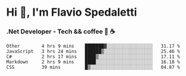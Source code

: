 # Hi 👋, I'm Flavio Spedaletti
### .Net Developer - Tech && coffee 🤖 ☕

<!--START_SECTION:waka-->
```text
Other        4 hrs 9 mins    ███████▓░░░░░░░░░░░░░░░░░   31.17 % 
JavaScript   3 hrs 24 mins   ██████▒░░░░░░░░░░░░░░░░░░   25.46 % 
C#           2 hrs 17 mins   ████▒░░░░░░░░░░░░░░░░░░░░   17.11 % 
Markdown     2 hrs 9 mins    ████░░░░░░░░░░░░░░░░░░░░░   16.18 % 
CSS          39 mins         █▒░░░░░░░░░░░░░░░░░░░░░░░   04.87 % 
```
<!--END_SECTION:waka-->

<!--
[![Top Langs](https://github-readme-stats.vercel.app/api/top-langs/?username=flaviospedaletti&layout=compact&theme=radical)](https://github.com/anuraghazra/github-readme-stats)
-->

<!--
**FlavioSpedaletti/FlavioSpedaletti** is a ✨ _special_ ✨ repository because its `README.md` (this file) appears on your GitHub profile.

Here are some ideas to get you started:

- 🔭 I’m currently working on ...
- 🌱 I’m currently learning ...
- 👯 I’m looking to collaborate on ...
- 🤔 I’m looking for help with ...
- 💬 Ask me about ...
- 📫 How to reach me: ...
- 😄 Pronouns: ...
- ⚡ Fun fact: ...
-->
